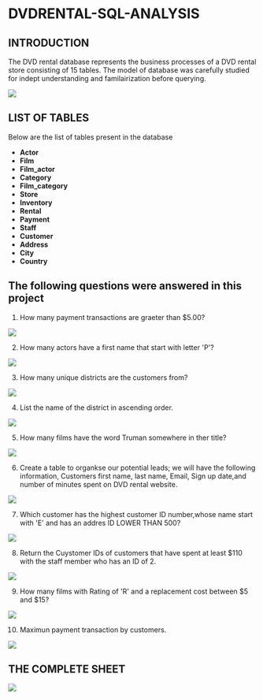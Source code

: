 # DVDRENTAL-SQL-ANALYSIS

## INTRODUCTION
The DVD rental database represents the business processes of a DVD rental store consisting of 15 tables. The model of database was carefully studied for indept understanding and familairization before querying. 

![](DVDRENTALIMAGE.png)

## LIST OF TABLES
Below are the list of tables present in the database
- **Actor**
- **Film** 
- **Film_actor** 
- **Category**
- **Film_category** 
- **Store**
- **Inventory** 
- **Rental**
- **Payment** 
- **Staff** 
- **Customer** 
- **Address**
- **City** 
- **Country**



## The following questions were answered in this project
1. How many payment transactions are graeter than $5.00?

![](1.png)

2. How many actors have a first name that start with letter 'P'?
                
![](2.png)

3. How many unique districts are the customers from?
               
![](3.png)

4. List the name of the district in ascending order.
             
![](4.png)

5. How many films have the word Truman somewhere in ther title?
               
![](5.png)

6.  Create a table to organkse our potential leads; we will have the following information, Customers first name, last name, Email, Sign up date,and number of minutes spent on DVD rental website.
               
![](6.png)

7. Which customer has the highest customer ID number,whose name start with 'E' and has an addres ID LOWER THAN 500?
                
![](7.png)

8. Return the Cuystomer IDs of customers that have spent at least $110 with the staff member who has an ID of 2.
              
![](8.png)

9. How many films with Rating of 'R' and a replacement cost between $5 and $15?
                
![](9.png)

10. Maximun payment transaction by customers. 
               
![](10.png)


## THE COMPLETE SHEET
            
![](SQLSHEET.png)
